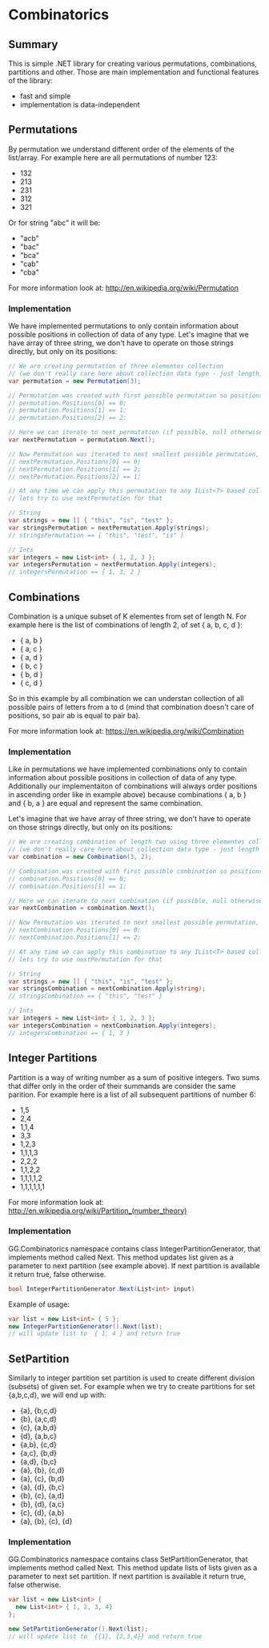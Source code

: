 Combinatorics
============
## Summary
This is simple .NET library for creating various permutations, combinations, partitions and other. Those are main implementation and functional features of the library:
- fast and simple
- implementation is data-independent

## Permutations

By permutation we understand different order of the elements of the list/array. For example here are all permutations of number 123:
- 132
- 213
- 231
- 312
- 321

Or for string "abc" it will be:
- "acb"
- "bac"
- "bca"
- "cab"
- "cba"

For more information look at:
http://en.wikipedia.org/wiki/Permutation

### Implementation

We have implemented permutations to only contain information about possible positions in collection of data of  any type. Let's imagine that we have array of three string, we don't have to operate on those strings directly, but only on its positions:

```c#
// We are creating permutation of three elementes collection 
// (we don't really care here about collection data type - just length)
var permutation = new Permutation(3);

// Permutation was created with first possible permutation so positions collection will be equal
// permutation.Positions[0] == 0;
// permutation.Positions[1] == 1;
// permutation.Positions[2] == 2;

// Here we can iterate to next permutation (if possible, null otherwise)
var nextPermutation = permutation.Next();

// Now Permutation was iterated to next smallest possible permutation, so positions will be equal
// nextPermutation.Positions[0] == 0;
// nextPermutation.Positions[1] == 2;
// nextPermutation.Positions[2] == 1;

// At any time we can apply this permutation to any IList<T> based collection, 
// lets try to use nextPermutation for that

// String
var strings = new [] { "this", "is", "test" };
var stringsPermutation = nextPermutation.Apply(strings);
// stringsPermutation == { "this", "test", "is" }

// Ints
var integers = new List<int> { 1, 2, 3 };
var integersPermutation = nextPermutation.Apply(integers);
// integersPermutation == { 1, 3, 2 }
```

## Combinations

Combination is a unique subset of K elementes from set of length N. For example here is the list of combinations of length 2, of set { a, b, c, d }:
- { a, b }
- { a, c }
- { a, d }
- { b, c }
- { b, d }
- { c, d }

So in this example by all combination we can understan collection of all possible pairs of letters from a to d (mind that combination doesn't care of positions, so pair ab is equal to pair ba).

For more information look at:
https://en.wikipedia.org/wiki/Combination

### Implementation

Like in permutations we have implemented combinations only to contain information about possible positions in collection of data of any type. Additionally our implementaiton of combinations will always order positions in ascending order like in example above) because combinations { a, b } and { b, a } are equal and represent the same combination.

Let's imagine that we have array of three string, we don't have to operate on those strings directly, but only on its positions:

```c#
// We are creating combination of length two using three elementes collection 
// (we don't really care here about collection data type - just length of data, and length of combination)
var combination = new Combination(3, 2);

// Combination was created with first possible combination so positions collection will be equal
// combination.Positions[0] == 0;
// combination.Positions[1] == 1;

// Here we can iterate to next combination (if possible, null otherwise)
var nextCombination = combination.Next();

// Now Permutation was iterated to next smallest possible permutation, so positions will be equal
// nextCombination.Positions[0] == 0;
// nextCombination.Positions[1] == 2;

// At any time we can apply this combination to any IList<T> based collection, 
// lets try to use nextPermutation for that

// String
var strings = new [] { "this", "is", "test" };
var stringsCombination = nextCombination.Apply(string);
// stringsCombination == { "this", "test" }

// Ints
var integers = new List<int> { 1, 2, 3 };
var integersCombination = nextCombination.Apply(integers);
// integersCombination == { 1, 3 }
```

## Integer Partitions

Partition is a way of writing number as a sum of positive integers. Two sums that differ only in the order of their summands are consider the same parition. For example here is a list of all subsequent partitions of number 6:
- 1,5
- 2,4
- 1,1,4
- 3,3
- 1,2,3
- 1,1,1,3
- 2,2,2
- 1,1,2,2
- 1,1,1,1,2
- 1,1,1,1,1,1

For more information look at:
http://en.wikipedia.org/wiki/Partition_(number_theory)

### Implementation

GG.Combinatorics namespace contains class IntegerPartitionGenerator, that implements method called Next. This method updates list given as a parameter to next partition (see example above). If next partition is available it return true, false otherwise.

```c#
bool IntegerPartitionGenerator.Next(List<int> input)
```

Example of usage:

```c#
var list = new List<int> { 5 };
new IntegerPartitionGenerator().Next(list);
// will update list to  { 1, 4 } and return true
```

## SetPartition

Similarly to integer partition set partition is used to create different division (subsets) of given set. For example when we try to create partitions for set {a,b,c,d}, we will end up with:
- {a}, {b,c,d}
- {b}, {a,c,d}
- {c}, {a,b,d}
- {d}, {a,b,c}
- {a,b}, {c,d}
- {a,c}, {b,d}
- {a,d}, {b,c}
- {a}, {b}, {c,d}
- {a}, {c}, {b,d}
- {a}, {d}, {b,c}
- {b}, {c}, {a,d}
- {b}, {d}, {a,c}
- {c}, {d}, {a,b}
- {a}, {b}, {c}, {d}

### Implementation

GG.Combinatorics namespace contains class SetPartitionGenerator, that implements method called Next. This method update lists of lists given as a parameter to next set partition. If next partition is available it return true, false otherwise.

```c#
var list = new List<int> { 
  new List<int> { 1, 2, 3, 4} 
};

new SetPartitionGenerator().Next(list);
// will update list to  {{1}, {2,3,4}} and return true
```
